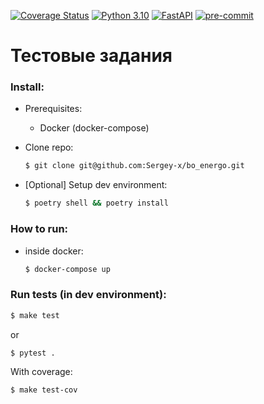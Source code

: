 [![Coverage Status](https://coveralls.io/repos/github/Sergey-x/bo_energo/badge.svg?branch=master)](https://coveralls.io/github/Sergey-x/bo_energo?branch=master)
[![Python 3.10](https://img.shields.io/badge/python-3.10-blue.svg)](https://www.python.org/downloads/release/python-3100/)
[![FastAPI](https://img.shields.io/badge/FastAPI-0.100.0-009688.svg?style=flat&logo=FastAPI&logoColor=white)](https://fastapi.tiangolo.com)
[![pre-commit](https://img.shields.io/badge/pre--commit-enabled-brightgreen?logo=pre-commit&logoColor=white)](https://github.com/pre-commit/pre-commit)

Тестовые задания
======================

### Install:

* Prerequisites:
    * Docker (docker-compose)

* Clone repo:
    ```bash
    $ git clone git@github.com:Sergey-x/bo_energo.git
    ```

* [Optional] Setup dev environment:
    ```bash
    $ poetry shell && poetry install
    ```

### How to run:

* inside docker:
    ```bash
    $ docker-compose up
    ```

### Run tests (in dev environment):

```bash
$ make test
```

or

```bash
$ pytest .
```

With coverage:

```bash
$ make test-cov
```
